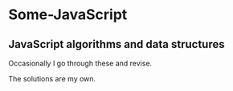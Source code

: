 # Some-JavaScript
## JavaScript algorithms and data structures

Occasionally I go through these and revise.

The solutions are my own.